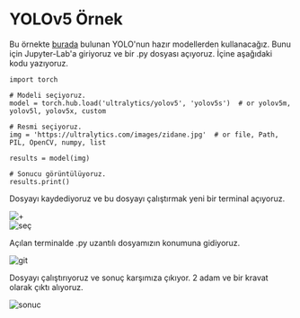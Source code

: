 # YOLOv5 Örnek

Bu örnekte [burada](https://github.com/ultralytics/yolov5) bulunan YOLO'nun hazır modellerden kullanacağız. Bunu için Jupyter-Lab'a giriyoruz ve bir .py dosyası açıyoruz. İçine aşağıdaki kodu yazıyoruz.

```
import torch

# Modeli seçiyoruz.
model = torch.hub.load('ultralytics/yolov5', 'yolov5s')  # or yolov5m, yolov5l, yolov5x, custom

# Resmi seçiyoruz.
img = 'https://ultralytics.com/images/zidane.jpg'  # or file, Path, PIL, OpenCV, numpy, list

results = model(img)

# Sonucu görüntülüyoruz.
results.print()
```

Dosyayı kaydediyoruz ve bu dosyayı çalıştırmak yeni bir terminal açıyoruz. 

![+](https://user-images.githubusercontent.com/59111328/139831253-7010c120-7631-4e17-88dc-78a54619d641.PNG)
<br>
![seç](https://user-images.githubusercontent.com/59111328/139831352-9c8be50f-72ef-469f-8742-8a7bf2cc7f66.PNG)
<br>

Açılan terminalde .py uzantılı dosyamızın konumuna gidiyoruz. 

![git](https://user-images.githubusercontent.com/59111328/139831679-c2f219f3-bb8c-415c-a312-1c92d428341c.PNG)

Dosyayı çalıştırıyoruz ve sonuç karşımıza çıkıyor. 2 adam ve bir kravat olarak çıktı alıyoruz.

![sonuc](https://user-images.githubusercontent.com/59111328/139831803-11c9ea50-c1ec-409a-8e62-3cdcb2ead4a9.PNG)






